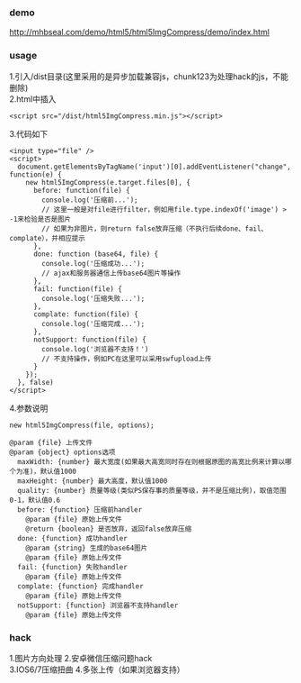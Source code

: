 ### demo
http://mhbseal.com/demo/html5/html5ImgCompress/demo/index.html
### usage
1.引入/dist目录(这里采用的是异步加载兼容js，chunk123为处理hack的js，不能删除)  
2.html中插入

    <script src="/dist/html5ImgCompress.min.js"></script>
3.代码如下

    <input type="file" />
    <script>
      document.getElementsByTagName('input')[0].addEventListener("change", function(e) {
        new html5ImgCompress(e.target.files[0], {
          before: function(file) {
            console.log('压缩前...');
            // 这里一般是对file进行filter，例如用file.type.indexOf('image') > -1来检验是否是图片
            // 如果为非图片，则return false放弃压缩（不执行后续done、fail、complate），并相应提示
          },
          done: function (base64, file) {
            console.log('压缩成功...');
            // ajax和服务器通信上传base64图片等操作
          },
          fail: function(file) {
            console.log('压缩失败...');
          },
          complate: function(file) {
            console.log('压缩完成...');
          },
          notSupport: function(file) {
            console.log('浏览器不支持！')
            // 不支持操作，例如PC在这里可以采用swfupload上传
          }
        });
      }, false)
    </script>
4.参数说明

    new html5ImgCompress(file, options);
    
    @param {file} 上传文件
    @param {object} options选项
      maxWidth: {number} 最大宽度(如果最大高宽同时存在则根据原图的高宽比例来计算以哪个为准)，默认值1000
      maxHeight: {number} 最大高度，默认值1000
      quality: {number} 质量等级(类似PS保存事的质量等级，并不是压缩比例)，取值范围 0-1，默认值0.6
      before: {function} 压缩前handler
        @param {file} 原始上传文件
        @return {boolean} 是否放弃，返回false放弃压缩
      done: {function} 成功handler
        @param {string} 生成的base64图片
        @param {file} 原始上传文件
      fail: {function} 失败handler
        @param {file} 原始上传文件
      complate: {function} 完成handler
        @param {file} 原始上传文件
      notSupport: {function} 浏览器不支持handler
        @param {file} 原始上传文件
### hack
1.图片方向处理
2.安卓微信压缩问题hack  
3.IOS6/7压缩扭曲
4.多张上传（如果浏览器支持）
